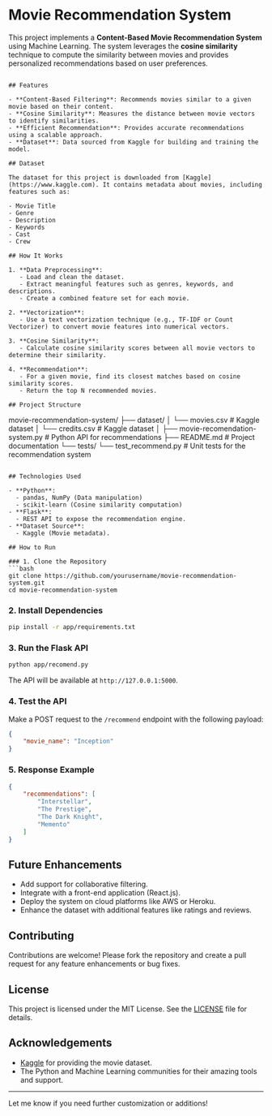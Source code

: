 # Movie Recommendation System

This project implements a **Content-Based Movie Recommendation System** using Machine Learning. The system leverages the **cosine similarity** technique to compute the similarity between movies and provides personalized recommendations based on user preferences.

```

## Features

- **Content-Based Filtering**: Recommends movies similar to a given movie based on their content.
- **Cosine Similarity**: Measures the distance between movie vectors to identify similarities.
- **Efficient Recommendation**: Provides accurate recommendations using a scalable approach.
- **Dataset**: Data sourced from Kaggle for building and training the model.

## Dataset

The dataset for this project is downloaded from [Kaggle](https://www.kaggle.com). It contains metadata about movies, including features such as:

- Movie Title
- Genre
- Description
- Keywords
- Cast
- Crew

## How It Works

1. **Data Preprocessing**:
   - Load and clean the dataset.
   - Extract meaningful features such as genres, keywords, and descriptions.
   - Create a combined feature set for each movie.

2. **Vectorization**:
   - Use a text vectorization technique (e.g., TF-IDF or Count Vectorizer) to convert movie features into numerical vectors.

3. **Cosine Similarity**:
   - Calculate cosine similarity scores between all movie vectors to determine their similarity.

4. **Recommendation**:
   - For a given movie, find its closest matches based on cosine similarity scores.
   - Return the top N recommended movies.

## Project Structure

```
movie-recommendation-system/
├── dataset/
│   └── movies.csv                            # Kaggle dataset
│   └── credits.csv                           # Kaggle dataset
│   ├── movie-recomendation-system.py         # Python API for recommendations
├── README.md                                 # Project documentation
└── tests/
    └── test_recommend.py                     # Unit tests for the recommendation system
```

## Technologies Used

- **Python**:
  - pandas, NumPy (Data manipulation)
  - scikit-learn (Cosine similarity computation)
- **Flask**:
  - REST API to expose the recommendation engine.
- **Dataset Source**:
  - Kaggle (Movie metadata).

## How to Run

### 1. Clone the Repository
```bash
git clone https://github.com/yourusername/movie-recommendation-system.git
cd movie-recommendation-system
```

### 2. Install Dependencies
```bash
pip install -r app/requirements.txt
```

### 3. Run the Flask API
```bash
python app/recomend.py
```

The API will be available at `http://127.0.0.1:5000`.

### 4. Test the API
Make a POST request to the `/recommend` endpoint with the following payload:
```json
{
    "movie_name": "Inception"
}
```

### 5. Response Example
```json
{
    "recommendations": [
        "Interstellar",
        "The Prestige",
        "The Dark Knight",
        "Memento"
    ]
}
```

## Future Enhancements

- Add support for collaborative filtering.
- Integrate with a front-end application (React.js).
- Deploy the system on cloud platforms like AWS or Heroku.
- Enhance the dataset with additional features like ratings and reviews.

## Contributing

Contributions are welcome! Please fork the repository and create a pull request for any feature enhancements or bug fixes.

## License

This project is licensed under the MIT License. See the [LICENSE](LICENSE) file for details.

## Acknowledgements

- [Kaggle](https://www.kaggle.com) for providing the movie dataset.
- The Python and Machine Learning communities for their amazing tools and support.

---

Let me know if you need further customization or additions!
